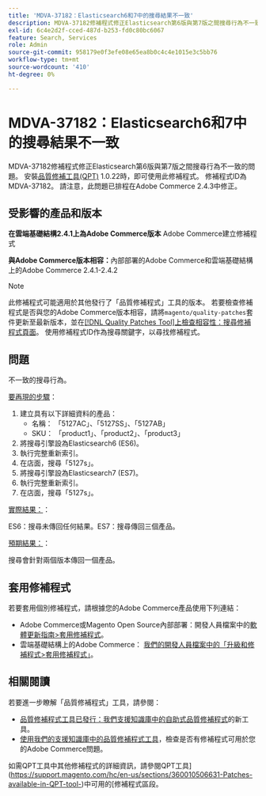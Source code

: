 ```yaml
---
title: 'MDVA-37182：Elasticsearch6和7中的搜尋結果不一致'
description: MDVA-37182修補程式修正Elasticsearch第6版與第7版之間搜尋行為不一致的問題。 安裝[Quality Patches Tool (QPT)](/help/announcements/adobe-commerce-announcements/magento-quality-patches-released-new-tool-to-self-serve-quality-patches.md) 1.0.22時，即可使用此修補程式。 修補程式ID為MDVA-37182。 請注意，此問題已排程在Adobe Commerce 2.4.3中修正。
exl-id: 6c4e2d2f-cced-487d-b253-fd0c80bc6067
feature: Search, Services
role: Admin
source-git-commit: 958179e0f3efe08e65ea8b0c4c4e1015e3c5bb76
workflow-type: tm+mt
source-wordcount: '410'
ht-degree: 0%

---
```


# MDVA-37182：Elasticsearch6和7中的搜尋結果不一致

MDVA-37182修補程式修正Elasticsearch第6版與第7版之間搜尋行為不一致的問題。 安裝[品質修補工具(QPT)](/help/announcements/adobe-commerce-announcements/magento-quality-patches-released-new-tool-to-self-serve-quality-patches.md) 1.0.22時，即可使用此修補程式。 修補程式ID為MDVA-37182。 請注意，此問題已排程在Adobe Commerce 2.4.3中修正。

## 受影響的產品和版本

**在雲端基礎結構2.4.1上為Adobe Commerce版本** Adobe Commerce建立修補程式

**與Adobe Commerce版本相容：**&#x200B;內部部署的Adobe Commerce和雲端基礎結構上的Adobe Commerce 2.4.1-2.4.2

>[!NOTE]
>
>此修補程式可能適用於其他發行了「品質修補程式」工具的版本。 若要檢查修補程式是否與您的Adobe Commerce版本相容，請將`magento/quality-patches`套件更新至最新版本，並在[[!DNL Quality Patches Tool]上檢查相容性：搜尋修補程式頁面](https://devdocs.magento.com/quality-patches/tool.html#patch-grid)。 使用修補程式ID作為搜尋關鍵字，以尋找修補程式。

## 問題

不一致的搜尋行為。

<u>要再現的步驟</u>：

1. 建立具有以下詳細資料的產品：
   * 名稱： 「5127AC」、「5127SS」、「5127AB」
   * SKU： 「product1」、「product2」、「product3」
1. 將搜尋引擎設為Elasticsearch6 (ES6)。
1. 執行完整重新索引。
1. 在店面，搜尋「5127s」。
1. 將搜尋引擎設為Elasticsearch7 (ES7)。
1. 執行完整重新索引。
1. 在店面，搜尋「5127s」。

<u>實際結果：</u>：

ES6：搜尋未傳回任何結果。ES7：搜尋傳回三個產品。

<u>預期結果：</u>：

搜尋會針對兩個版本傳回一個產品。

## 套用修補程式

若要套用個別修補程式，請根據您的Adobe Commerce產品使用下列連結：

* Adobe Commerce或Magento Open Source內部部署：開發人員檔案中的[軟體更新指南>套用修補程式](https://devdocs.magento.com/guides/v2.4/comp-mgr/patching/mqp.html)。
* 雲端基礎結構上的Adobe Commerce： [我們的開發人員檔案中的「升級和修補程式>套用修補程式」](https://devdocs.magento.com/cloud/project/project-patch.html)。

## 相關閱讀

若要進一步瞭解「品質修補程式」工具，請參閱：

* [品質修補程式工具已發行：我們支援知識庫中的自助式品質修補程式](/help/announcements/adobe-commerce-announcements/magento-quality-patches-released-new-tool-to-self-serve-quality-patches.md)的新工具。
* [使用我們的支援知識庫中的品質修補程式工具](/help/support-tools/patches-available-in-qpt-tool/check-patch-for-magento-issue-with-magento-quality-patches.md)，檢查是否有修補程式可用於您的Adobe Commerce問題。

如需QPT工具中其他修補程式的詳細資訊，請參閱QPT工具](https://support.magento.com/hc/en-us/sections/360010506631-Patches-available-in-QPT-tool-)中可用的[修補程式區段。

